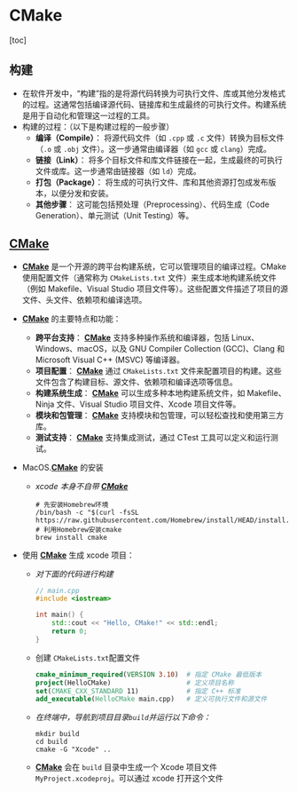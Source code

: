 # CMake

[toc]

##  构建

* 在软件开发中，“构建”指的是将源代码转换为可执行文件、库或其他分发格式的过程。这通常包括编译源代码、链接库和生成最终的可执行文件。构建系统是用于自动化和管理这一过程的工具。
* 构建的过程：（以下是构建过程的一般步骤）
  * **编译（Compile）**： 将源代码文件（如 `.cpp` 或 `.c` 文件）转换为目标文件（`.o` 或 `.obj` 文件）。这一步通常由编译器（如 `gcc` 或 `clang`）完成。
  * **链接（Link）**： 将多个目标文件和库文件链接在一起，生成最终的可执行文件或库。这一步通常由链接器（如 `ld`）完成。
  * **打包（Package）**： 将生成的可执行文件、库和其他资源打包成发布版本，以便分发和安装。
  * **其他步骤**： 这可能包括预处理（Preprocessing）、代码生成（Code Generation）、单元测试（Unit Testing）等。

## [**CMake**](https://cmake.org/) 

* [**CMake**](https://cmake.org/) 是一个开源的跨平台构建系统，它可以管理项目的编译过程。CMake 使用配置文件（通常称为 `CMakeLists.txt` 文件）来生成本地构建系统文件（例如 Makefile、Visual Studio 项目文件等）。这些配置文件描述了项目的源文件、头文件、依赖项和编译选项。

* [**CMake**](https://cmake.org/) 的主要特点和功能：

  * **跨平台支持**： [**CMake**](https://cmake.org/)  支持多种操作系统和编译器，包括 Linux、Windows、macOS，以及 GNU Compiler Collection (GCC)、Clang 和 Microsoft Visual C++ (MSVC) 等编译器。
  * **项目配置**： [**CMake**](https://cmake.org/)  通过 `CMakeLists.txt` 文件来配置项目的构建。这些文件包含了构建目标、源文件、依赖项和编译选项等信息。
  * **构建系统生成**： [**CMake**](https://cmake.org/)  可以生成多种本地构建系统文件，如 Makefile、Ninja 文件、Visual Studio 项目文件、Xcode 项目文件等。
  * **模块和包管理**： [**CMake**](https://cmake.org/)  支持模块和包管理，可以轻松查找和使用第三方库。
  * **测试支持**： [**CMake**](https://cmake.org/)  支持集成测试，通过 CTest 工具可以定义和运行测试。

* MacOS.[**CMake**](https://cmake.org/) 的安装

  * *xcode 本身不自带 [**CMake**](https://cmake.org/)*

    ```
    # 先安装Homebrew环境
    /bin/bash -c "$(curl -fsSL https://raw.githubusercontent.com/Homebrew/install/HEAD/install.sh)"
    # 利用Homebrew安装cmake
    brew install cmake
    ```

* 使用 [**CMake**](https://cmake.org/)  生成 xcode 项目：

  * *对下面的代码进行构建*

    ```c++
    // main.cpp
    #include <iostream>
    
    int main() {
        std::cout << "Hello, CMake!" << std::endl;
        return 0;
    }
    ```

  * 创建 `CMakeLists.txt`配置文件

    ```cmake
    cmake_minimum_required(VERSION 3.10)  # 指定 CMake 最低版本
    project(HelloCMake)                   # 定义项目名称
    set(CMAKE_CXX_STANDARD 11)            # 指定 C++ 标准
    add_executable(HelloCMake main.cpp)   # 定义可执行文件和源文件
    ```

  * *在终端中，导航到项目目录`build`并运行以下命令：*

    ```shell
    mkdir build
    cd build
    cmake -G "Xcode" ..
    ```

  * [**CMake**](https://cmake.org/)  会在 `build` 目录中生成一个 Xcode 项目文件 `MyProject.xcodeproj`。可以通过 xcode 打开这个文件